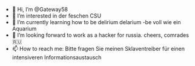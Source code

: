 - 👋 Hi, I’m @Gateway58
- 👀 I’m interested in der feschen CSU
- 🌱 I’m currently learning how to be delirium delarium -be voll wie ein Aquarium
- 💞️ I’m looking forward to work as a hacker for russia. cheers, comrades 🇷🇺
- 📫 How to reach me: Bitte fragen Sie meinen Sklaventreiber für einen intensiveren Informationsaustausch
<!---
Gateway58/Gateway58 is a ✨ special ✨ repository because its `README.md` (this file) appears on your GitHub profile.
You can click the Preview link to take a look at your changes.
--->
